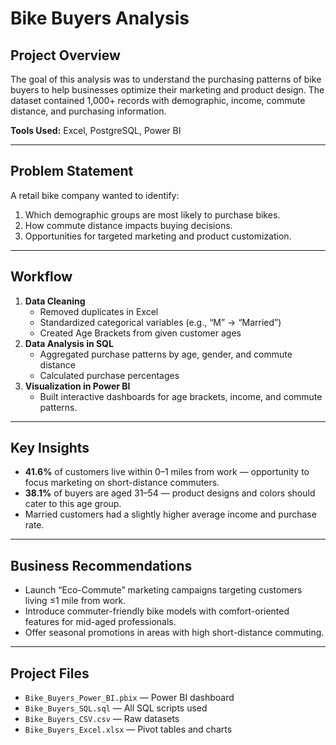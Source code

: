 # Bike Buyers Analysis

## Project Overview
The goal of this analysis was to understand the purchasing patterns of bike buyers to help businesses optimize their marketing and product design.
The dataset contained 1,000+ records with demographic, income, commute distance, and purchasing information.

**Tools Used:** Excel, PostgreSQL, Power BI

---

## Problem Statement
A retail bike company wanted to identify:
1. Which demographic groups are most likely to purchase bikes.
2. How commute distance impacts buying decisions.
3. Opportunities for targeted marketing and product customization.

---

## Workflow
1. **Data Cleaning**
   - Removed duplicates in Excel
   - Standardized categorical variables (e.g., “M” → “Married”)
   - Created Age Brackets from given customer ages
2. **Data Analysis in SQL**  
   - Aggregated purchase patterns by age, gender, and commute distance  
   - Calculated purchase percentages  
3. **Visualization in Power BI**  
   - Built interactive dashboards for age brackets, income, and commute patterns.

---

## Key Insights
- **41.6%** of customers live within 0–1 miles from work — opportunity to focus marketing on short-distance commuters.  
- **38.1%** of buyers are aged 31–54 — product designs and colors should cater to this age group.  
- Married customers had a slightly higher average income and purchase rate.  

---

## Business Recommendations
- Launch “Eco-Commute” marketing campaigns targeting customers living ≤1 mile from work.
- Introduce commuter-friendly bike models with comfort-oriented features for mid-aged professionals.
- Offer seasonal promotions in areas with high short-distance commuting.

---

## Project Files
- `Bike_Buyers_Power_BI.pbix` — Power BI dashboard
- `Bike_Buyers_SQL.sql` — All SQL scripts used
- `Bike_Buyers_CSV.csv` — Raw datasets
- `Bike_Buyers_Excel.xlsx` — Pivot tables and charts

